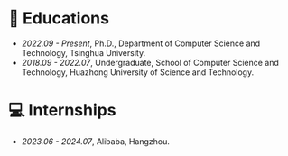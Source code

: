 
# 📖 Educations
- *2022.09 - Present*, Ph.D., Department of Computer Science and Technology, Tsinghua University.
- *2018.09 - 2022.07*, Undergraduate, School of Computer Science and Technology, Huazhong University of Science and Technology.

<!-- # 💬 Invited Talks
- *2022.02*, Hosted MLNLP seminar \| [\[Video\]](https://www.bilibili.com/video/BV1wF411x7qh)
- *2021.06*, Audio & Speech Synthesis, Huawei internal talk
- *2021.03*, Non-autoregressive Speech Synthesis, PaperWeekly & biendata \| [\[video\]](https://www.bilibili.com/video/BV1uf4y1t7Hr/)
- *2020.12*, Non-autoregressive Speech Synthesis, Huawei Noah's Ark Lab internal talk -->

# 💻 Internships
- *2023.06 - 2024.07*, Alibaba, Hangzhou.
